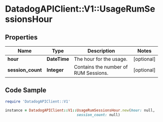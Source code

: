 # DatadogAPIClient::V1::UsageRumSessionsHour

## Properties

Name | Type | Description | Notes
------------ | ------------- | ------------- | -------------
**hour** | **DateTime** | The hour for the usage. | [optional] 
**session_count** | **Integer** | Contains the number of RUM Sessions. | [optional] 

## Code Sample

```ruby
require 'DatadogAPIClient::V1'

instance = DatadogAPIClient::V1::UsageRumSessionsHour.new(hour: null,
                                 session_count: null)
```


